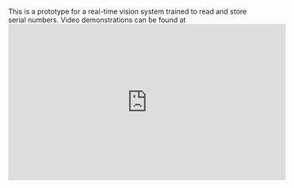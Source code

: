    This is a prototype for a real-time vision system trained to read and store serial numbers. Video demonstrations can be found at <iframe width="560" height="315" src="https://www.youtube.com/embed/videoseries?list=PLEYSCf-ztDVj3FQULdL0uEyrVIF-MC6FE" frameborder="0" allow="accelerometer; autoplay; encrypted-media; gyroscope; picture-in-picture" allowfullscreen></iframe>
